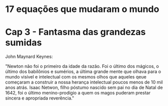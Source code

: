 # 17 equações que mudaram o mundo

# Cap 3 - Fantasma das grandezas sumidas

John Maynard Keynes:

"Newton não foi o primeiro da idade da razão.
Foi o último dos mágicos, o último dos babilônios e sumérios,
a última grande mente que olhava para o mundo visível e intelectual com os mesmos olhos que aqueles qeue começaram a construir a nossa herança intelectual poucos menos de 10 mil anos atrás.
Isaac Netwon, filho póstumo nascido sem pai no dia de Natal de 1642,
foi o último menino-prodígio a quem os magos puderam prestar sincera e apropriada reverência."

